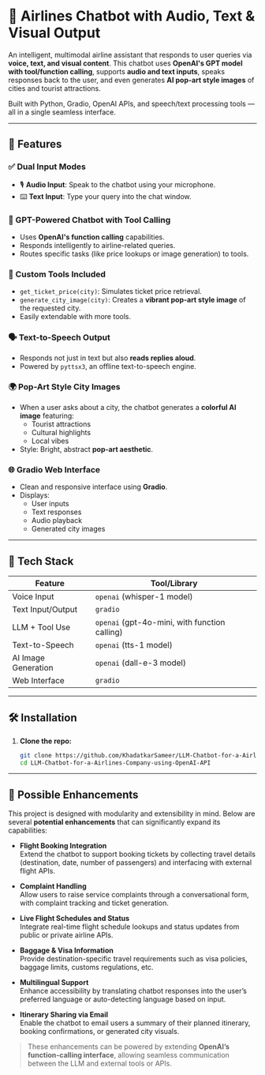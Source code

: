 # 🛫 Airlines Chatbot with Audio, Text & Visual Output

An intelligent, multimodal airline assistant that responds to user queries via **voice, text, and visual content**. This chatbot uses **OpenAI's GPT model with tool/function calling**, supports **audio and text inputs**, speaks responses back to the user, and even generates **AI pop-art style images** of cities and tourist attractions.

Built with Python, Gradio, OpenAI APIs, and speech/text processing tools — all in a single seamless interface.

---

## 🚀 Features

### ✅ Dual Input Modes
- 🎙️ **Audio Input**: Speak to the chatbot using your microphone.
- ⌨️ **Text Input**: Type your query into the chat window.

### 🤖 GPT-Powered Chatbot with Tool Calling
- Uses **OpenAI's function calling** capabilities.
- Responds intelligently to airline-related queries.
- Routes specific tasks (like price lookups or image generation) to tools.

### 🧰 Custom Tools Included
- `get_ticket_price(city)`: Simulates ticket price retrieval.
- `generate_city_image(city)`: Creates a **vibrant pop-art style image** of the requested city.
- Easily extendable with more tools.

### 🗣️ Text-to-Speech Output
- Responds not just in text but also **reads replies aloud**.
- Powered by `pyttsx3`, an offline text-to-speech engine.

### 🌍 Pop-Art Style City Images
- When a user asks about a city, the chatbot generates a **colorful AI image** featuring:
  - Tourist attractions
  - Cultural highlights
  - Local vibes
- Style: Bright, abstract **pop-art aesthetic**.

### 🌐 Gradio Web Interface
- Clean and responsive interface using **Gradio**.
- Displays:
  - User inputs
  - Text responses
  - Audio playback
  - Generated city images

---

## 🧩 Tech Stack

| Feature               | Tool/Library             |
|-----------------------|--------------------------|
| Voice Input           | `openai` (whisper-1 model) |
| Text Input/Output     | `gradio`                 |
| LLM + Tool Use        | `openai` (gpt-4o-mini, with function calling) |
| Text-to-Speech        | `openai` (tts-1 model)   |
| AI Image Generation   | `openai` (dall-e-3 model) |
| Web Interface         | `gradio`                 |

---

## 🛠️ Installation

1. **Clone the repo:**

   ```bash
   git clone https://github.com/KhadatkarSameer/LLM-Chatbot-for-a-Airlines-Company-using-OpenAI-API.git
   cd LLM-Chatbot-for-a-Airlines-Company-using-OpenAI-API

---

## 🔮 Possible Enhancements

This project is designed with modularity and extensibility in mind. Below are several **potential enhancements** that can significantly expand its capabilities:

- **Flight Booking Integration**  
  Extend the chatbot to support booking tickets by collecting travel details (destination, date, number of passengers) and interfacing with external flight APIs.

- **Complaint Handling**  
  Allow users to raise service complaints through a conversational form, with complaint tracking and ticket generation.

- **Live Flight Schedules and Status**  
  Integrate real-time flight schedule lookups and status updates from public or private airline APIs.

- **Baggage & Visa Information**  
  Provide destination-specific travel requirements such as visa policies, baggage limits, customs regulations, etc.

- **Multilingual Support**  
  Enhance accessibility by translating chatbot responses into the user’s preferred language or auto-detecting language based on input.

- **Itinerary Sharing via Email**  
  Enable the chatbot to email users a summary of their planned itinerary, booking confirmations, or generated city visuals.

> These enhancements can be powered by extending **OpenAI’s function-calling interface**, allowing seamless communication between the LLM and external tools or APIs.
